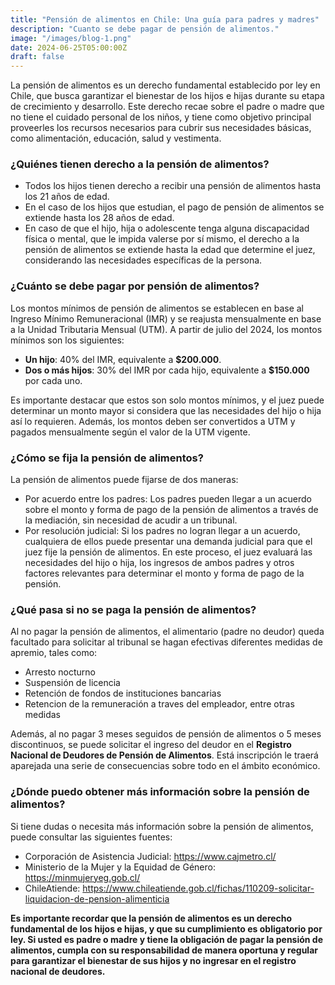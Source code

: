```yaml
---
title: "Pensión de alimentos en Chile: Una guía para padres y madres"
description: "Cuanto se debe pagar de pensión de alimentos."
image: "/images/blog-1.png"
date: 2024-06-25T05:00:00Z
draft: false
---
```


La pensión de alimentos es un derecho fundamental establecido por ley en Chile, que busca garantizar el bienestar de los hijos e hijas durante su etapa de crecimiento y desarrollo. Este derecho recae sobre el padre o madre que no tiene el cuidado personal de los niños, y tiene como objetivo principal proveerles los recursos necesarios para cubrir sus necesidades básicas, como alimentación, educación, salud y vestimenta.

### ¿Quiénes tienen derecho a la pensión de alimentos?

- Todos los hijos tienen derecho a recibir una pensión de alimentos hasta los 21 años de edad.
- En el caso de los hijos que estudian, el pago de pensión de alimentos se extiende hasta los 28 años de edad.
- En caso de que el hijo, hija o adolescente tenga alguna discapacidad física o mental, que le impida valerse por sí mismo, el derecho a la pensión de alimentos se extiende hasta la edad que determine el juez, considerando las necesidades específicas de la persona.

### ¿Cuánto se debe pagar por pensión de alimentos?

Los montos mínimos de pensión de alimentos se establecen en base al Ingreso Mínimo Remuneracional (IMR) y se reajusta mensualmente en base a la Unidad Tributaria Mensual (UTM). A partir de julio del 2024, los montos mínimos son los siguientes:

- **Un hijo**: 40% del IMR, equivalente a **$200.000**.
- **Dos o más hijos**: 30% del IMR por cada hijo, equivalente a **$150.000** por cada uno.

Es importante destacar que estos son solo montos mínimos, y el juez puede determinar un monto mayor si considera que las necesidades del hijo o hija así lo requieren. Además, los montos deben ser convertidos a UTM y pagados mensualmente según el valor de la UTM vigente.

### ¿Cómo se fija la pensión de alimentos?

La pensión de alimentos puede fijarse de dos maneras:

- Por acuerdo entre los padres: Los padres pueden llegar a un acuerdo sobre el monto y forma de pago de la pensión de alimentos a través de la mediación, sin necesidad de acudir a un tribunal.
- Por resolución judicial: Si los padres no logran llegar a un acuerdo, cualquiera de ellos puede presentar una demanda judicial para que el juez fije la pensión de alimentos. En este proceso, el juez evaluará las necesidades del hijo o hija, los ingresos de ambos padres y otros factores relevantes para determinar el monto y forma de pago de la pensión.

### ¿Qué pasa si no se paga la pensión de alimentos?

Al no pagar la pensión de alimentos, el alimentario (padre no deudor) queda facultado para solicitar al tribunal se hagan efectivas diferentes medidas de apremio, tales como:
- Arresto nocturno
- Suspensión de licencia
- Retención de fondos de instituciones bancarias
- Retencion de la remuneración a traves del empleador, entre otras medidas

Además, al no pagar 3 meses seguidos de pensión de alimentos o 5 meses discontinuos, se puede solicitar el ingreso del deudor en el **Registro Nacional de Deudores de Pensión de Alimentos**. Está inscripción le traerá aparejada una serie de consecuencias sobre todo en el ámbito económico.

### ¿Dónde puedo obtener más información sobre la pensión de alimentos?

Si tiene dudas o necesita más información sobre la pensión de alimentos, puede consultar las siguientes fuentes:

- Corporación de Asistencia Judicial: https://www.cajmetro.cl/
- Ministerio de la Mujer y la Equidad de Género: https://minmujeryeg.gob.cl/
- ChileAtiende: https://www.chileatiende.gob.cl/fichas/110209-solicitar-liquidacion-de-pension-alimenticia

**Es importante recordar que la pensión de alimentos es un derecho fundamental de los hijos e hijas, y que su cumplimiento es obligatorio por ley. Si usted es padre o madre y tiene la obligación de pagar la pensión de alimentos, cumpla con su responsabilidad de manera oportuna y regular para garantizar el bienestar de sus hijos y no ingresar en el registro nacional de deudores.**
